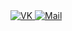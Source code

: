 <div id="badges" aling="center">
<a href= "https://vk.com/id326714385">
<img scr = "https://img.shields.io/badge/VK-blue?style=for-the-badge&logo=VK&logoColor=white" alt="VK "/>
</a>
<a href= "https://mail.google.com/mail/u/0/?tab=rm&ogbl#inbox">
<img scr = "https://img.shields.io/badge/EMAIL-red?style=for-the-badge&logo=Gmail&logoColor=white" alt="Mail">
</a>
</div>

